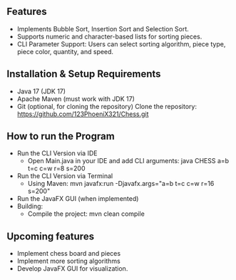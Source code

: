 ## Features
* Implements Bubble Sort, Insertion Sort and Selection Sort.
* Supports numeric and character-based lists for sorting pieces.
* CLI Parameter Support: Users can select sorting algorithm, piece type, piece color, quantity, and speed.

## Installation & Setup Requirements
* Java 17 (JDK 17)
* Apache Maven (must work with JDK 17)
* Git (optional, for cloning the repository)
Clone the repository: https://github.com/123PhoeniX321/Chess.git

## How to run the Program
* Run the CLI Version via IDE 
  * Open Main.java in your IDE and add CLI arguments: java CHESS a=b t=c c=w r=8 s=200
* Run the CLI Version via Terminal
  * Using Maven:  mvn javafx:run -Djavafx.args="a=b t=c c=w r=16 s=200"
* Run the JavaFX GUI (when implemented)
* Building: 
  * Compile the project: mvn clean compile


## Upcoming features
* Implement chess board and pieces
* Implement more sorting algorithms
* Develop JavaFX GUI for visualization.